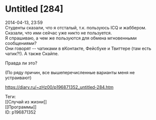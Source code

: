 Untitled [284]
===============

   
 2014-04-13, 23:59   
  Студенты сказали, что я отсталый, т.к. пользуюсь ICQ и жаббером. Сказали, что ими сейчас уже никто не пользуется.   
 Я спрашиваю, а чем же пользуются для обмена мгновенными сообщениями?   
 Они говорят -- чатиками в вКонтакте, Фейсбуке и Твиттере (там есть чатик?!). А также Скайпе.   
   
 Правда ли это?   
   
 (По ряду причин, все вышеперечисленные варианты меня не устраивают)   
    
 <https://diary.ru/~zHz00/p196871352_untitled-284.htm>   
   
 Теги:   
 [[Случай из жизни]]   
 [[Программы]]   
 ID: p196871352